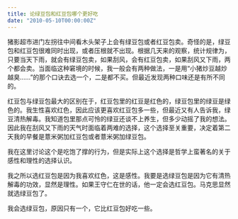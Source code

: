 ```yaml
---
title: 论绿豆包和红豆包哪个更好吃
date: "2010-05-10T00:00:00Z"
---
```


猪影超市进门左拐往中间看木头架子上会有绿豆包或者红豆包卖。奇怪的是，绿豆包和红豆包很难同时出现，或者压根就不出现。根据几天来的观察，统计规律为，只要当天下雨，就会有绿豆包卖，如果刮风，会有红豆包卖，如果刮风又下雨，两个都会卖。当面临这种窘境的时候，我一般会有两种做法，一是用“小猪炒豆越炒越臭……”的那个口诀去选一个，二是都不买。但最近发现两种口味还是有所不同的。

红豆包与绿豆包最大的区别在于，红豆包里的红豆是红色的，绿豆包里的绿豆是绿色的。我生性喜欢红色，因此应该更喜欢红豆包多一些，但最近又有人告诉我，绿豆清热解毒。我知道包里那点可怜的绿豆还谈不上养生，但多少动摇了我的想法。因此我在刮风又下雨的天气时面临着两难的选择，这个选择至关重要，决定着第二天我的早餐是薏米粥加红豆包或者薏米粥加绿豆包。

我在这里讨论这个是吃饱了撑的行为，但是实际上这个选择是哲学上蛮著名的关于感性和理性的选择认识。

我之所以选红豆包是因为我喜欢红色，这是感性。我要是选绿豆包是因为它有清热解毒的功效，显然是理性。如果王守仁在世的话，他一定会选红豆包。马克思显然就选绿豆包了。

我会选绿豆包，原因只有一个，它比红豆包好吃一些。
